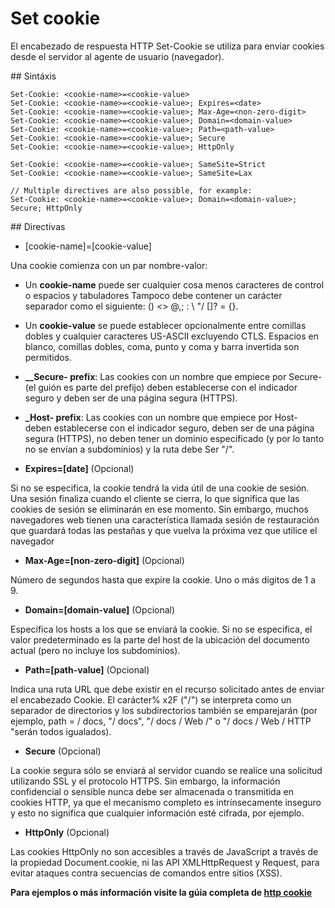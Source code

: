 # Set cookie


El encabezado de respuesta HTTP Set-Cookie se utiliza para enviar cookies desde el servidor al agente de usuario (navegador).


## Sintáxis

```
Set-Cookie: <cookie-name>=<cookie-value>
Set-Cookie: <cookie-name>=<cookie-value>; Expires=<date>
Set-Cookie: <cookie-name>=<cookie-value>; Max-Age=<non-zero-digit>
Set-Cookie: <cookie-name>=<cookie-value>; Domain=<domain-value>
Set-Cookie: <cookie-name>=<cookie-value>; Path=<path-value>
Set-Cookie: <cookie-name>=<cookie-value>; Secure
Set-Cookie: <cookie-name>=<cookie-value>; HttpOnly

Set-Cookie: <cookie-name>=<cookie-value>; SameSite=Strict
Set-Cookie: <cookie-name>=<cookie-value>; SameSite=Lax

// Multiple directives are also possible, for example:
Set-Cookie: <cookie-name>=<cookie-value>; Domain=<domain-value>; Secure; HttpOnly
```


## Directivas

* [cookie-name]=[cookie-value]


Una cookie comienza con un par nombre-valor:


 * Un **cookie-name** puede ser cualquier cosa menos caracteres de control o espacios y tabuladores Tampoco debe contener un carácter separador como el siguiente: () <> @,; : \ "/ []? = {}.

 * Un **cookie-value** se puede establecer opcionalmente entre comillas dobles y cualquier caracteres US-ASCII excluyendo CTLS. Espacios en blanco, comillas dobles, coma, punto y coma y barra invertida son permitidos.

 * **__Secure- prefix**: Las cookies con un nombre que empiece por Secure- (el guión es parte del prefijo) deben establecerse con el indicador seguro y deben ser de una página segura (HTTPS).

 * **_Host- prefix**: Las cookies con un nombre que empiece por Host- deben establecerse con el indicador seguro, deben ser de una página segura (HTTPS), no deben tener un dominio especificado (y por lo tanto no se envían a subdominios) y la ruta debe Ser "/".



* **Expires=[date]** (Opcional)

Si no se especifica, la cookie tendrá la vida útil de una cookie de sesión. Una sesión finaliza cuando el cliente se cierra, lo que significa que las cookies de sesión se eliminarán en ese momento. Sin embargo, muchos navegadores web tienen una característica llamada sesión de restauración que guardará todas las pestañas y que vuelva la próxima vez que utilice el navegador


* **Max-Age=[non-zero-digit]** (Opcional)


Número de segundos hasta que expire la cookie. Uno o más dígitos de 1 a 9.

* **Domain=[domain-value]** (Opcional)



Especifica los hosts a los que se enviará la cookie. Si no se especifica, el valor predeterminado es la parte del host de la ubicación del documento actual (pero no incluye los subdominios).

* **Path=[path-value]** (Opcional)

Indica una ruta URL que debe existir en el recurso solicitado antes de enviar el encabezado Cookie. El carácter% x2F ("/") se interpreta como un separador de directorios y los subdirectorios también se emparejarán (por ejemplo, path = / docs, "/ docs", "/ docs / Web /" o "/ docs / Web / HTTP "serán todos igualados).

* **Secure** (Opcional)

La cookie segura sólo se enviará al servidor cuando se realice una solicitud utilizando SSL y el protocolo HTTPS. Sin embargo, la información confidencial o sensible nunca debe ser almacenada o transmitida en cookies HTTP, ya que el mecanismo completo es intrínsecamente inseguro y esto no significa que cualquier información esté cifrada, por ejemplo.

* **HttpOnly** (Opcional)


Las cookies HttpOnly no son accesibles a través de JavaScript a través de la propiedad Document.cookie, ni las API XMLHttpRequest y Request, para evitar ataques contra secuencias de comandos entre sitios (XSS).



**Para ejemplos o más información visite la gúia completa de [http cookie](https://github.com/ULL-ESIT-DSI-1617/estudiar-cookies-y-sessions-en-expressjs-aitor-nestor-omar-35l2v2/blob/master/docs/http.md)**
